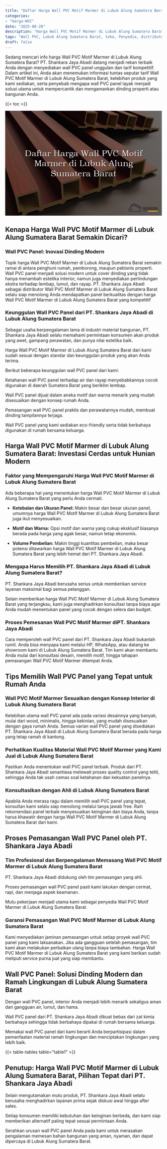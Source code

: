 ```yaml
---
title: "Daftar Harga Wall PVC Motif Marmer di Lubuk Alung Sumatera Barat"
categories: 
- "Harga-WVC"
date: "2025-08-28"
description: "Harga Wall PVC Motif Marmer di Lubuk Alung Sumatera Barat bagi tempat tinggal, office, dan toko. Panel terbaik, beragam motif, variasi warna menarik, dengan jasa instalasi oleh tim profesional dan kepastian resmi!|Jasa penjualan Wall PVC Motif Marmer di Lubuk Alung Sumatera Barat untuk keperluan hunian, office, maupun ritel, beserta produk berkualitas dan pemasangan oleh tenaga ahli ahli serta kepastian resmi.|Alternatif Wall PVC Motif Marmer di Lubuk Alung Sumatera Barat yang andal bagi hunian, kantor, serta ritel, bersama panel terbaik dan penempatan dikerjakan oleh teknisi berpengalaman serta kepastian resmi.|Penjualan Wall PVC Motif Marmer di Lubuk Alung Sumatera Barat bagi rumah, perkantoran, serta toko, beserta panel unggulan dan penempatan oleh tim berpengalaman, disertai beserta garansi resmi.}"
tags: "Wall PVC, Lubuk Alung Sumatera Barat, toko, Penyedia, distributor"
draft: false
---
```


Sedang mencari info harga Wall PVC Motif Marmer di Lubuk Alung Sumatera Barat? PT. Shankara Jaya Abadi datang menjadi rekan terbaik Anda dengan menyediakan wall PVC panel unggulan dan tarif kompetitif. Dalam artikel ini, Anda akan menemukan informasi tuntas seputar tarif Wall PVC Motif Marmer di Lubuk Alung Sumatera Barat, kelebihan produk yang kami sediakan, serta penyebab mengapa wall PVC panel layak menjadi solusi utama untuk mempercantik dan mengamankan dinding properti atau bangunan Anda.

{{< toc >}}

![Daftar Harga Wall PVC Motif Marmer di Lubuk Alung Sumatera Barat](/images/Harga-WVC/Daftar-Harga-Wall-PVC-Motif-Marmer-di-Lubuk-Alung-Sumatera-Barat.png)


## Kenapa Harga Wall PVC Motif Marmer di Lubuk Alung Sumatera Barat Semakin Dicari?

### Wall PVC Panel: Inovasi Dinding Modern

Topik harga Wall PVC Motif Marmer di Lubuk Alung Sumatera Barat semakin ramai di antara penghuni rumah, pemborong, maupun pebisnis properti. Wall PVC panel menjadi solusi modern untuk cover dinding yang tidak hanya menambah estetika interior, namun juga menyediakan perlindungan ekstra terhadap lembap, lumut, dan rayap. PT. Shankara Jaya Abadi sebagai distributor Wall PVC Motif Marmer di Lubuk Alung Sumatera Barat selalu siap menolong Anda mendapatkan panel berkualitas dengan harga Wall PVC Motif Marmer di Lubuk Alung Sumatera Barat yang kompetitif

### Keunggulan Wall PVC Panel dari PT. Shankara Jaya Abadi di Lubuk Alung Sumatera Barat

Sebagai usaha berpengalaman lama di industri material bangunan, PT. Shankara Jaya Abadi selalu memahami permintaan konsumen akan produk yang awet, gampang perawatan, dan punya nilai estetika baik.

Harga Wall PVC Motif Marmer di Lubuk Alung Sumatera Barat dari kami sudah sesuai dengan standar dan keunggulan produk yang akan Anda terima.

Berikut beberapa keunggulan wall PVC panel dari kami:

Ketahanan wall PVC panel terhadap air dan rayap menyebabkannya cocok digunakan di daerah Sumatera Barat yang beriklim lembap.

Wall PVC panel dijual dalam aneka motif dan warna menarik yang mudah disesuaikan dengan konsep rumah Anda.

Pemasangan wall PVC panel praktis dan perawatannya mudah, membuat dinding tampilannya terjaga.

Wall PVC panel yang kami sediakan eco-friendly serta tidak berbahaya digunakan di rumah bersama keluarga.

## Harga Wall PVC Motif Marmer di Lubuk Alung Sumatera Barat: Investasi Cerdas untuk Hunian Modern

### Faktor yang Mempengaruhi Harga Wall PVC Motif Marmer di Lubuk Alung Sumatera Barat

Ada beberapa hal yang menentukan harga Wall PVC Motif Marmer di Lubuk Alung Sumatera Barat yang perlu Anda cermati.

- **Ketebalan dan Ukuran Panel:** Makin besar dan besar ukuran panel, umumnya harga Wall PVC Motif Marmer di Lubuk Alung Sumatera Barat juga ikut menyesuaikan.

- **Motif dan Warna:** Opsi motif dan warna yang cukup eksklusif biasanya berada pada harga yang agak besar, namun tetap ekonomis.

- **Volume Pembelian:** Makin tinggi kuantitas pembelian, maka besar potensi ditawarkan harga Wall PVC Motif Marmer di Lubuk Alung Sumatera Barat yang lebih hemat dari PT. Shankara Jaya Abadi.

### Mengapa Harus Memilih PT. Shankara Jaya Abadi di Lubuk Alung Sumatera Barat?

PT. Shankara Jaya Abadi berusaha serius untuk memberikan service layanan maksimal bagi semua pelanggan.

Selain memberikan harga Wall PVC Motif Marmer di Lubuk Alung Sumatera Barat yang terjangkau, kami juga menghadirkan konsultasi tanpa biaya agar Anda mudah menentukan panel yang cocok dengan selera dan budget.

### Proses Pemesanan Wall PVC Motif Marmer diPT. Shankara Jaya Abadi

Cara memperoleh wall PVC panel dari PT. Shankara Jaya Abadi bukanlah rumit. Anda bisa menyapa kami melalui HP, WhatsApp, atau datang ke showroom kami di Lubuk Alung Sumatera Barat. Tim kami akan membantu Anda mulai dari konsultasi desain, memilih motif, hingga tahapan pemasangan Wall PVC Motif Marmer ditempat Anda.

## Tips Memilih Wall PVC Panel yang Tepat untuk Rumah Anda

### Wall PVC Motif Marmer Sesuaikan dengan Konsep Interior di Lubuk Alung Sumatera Barat

Kelebihan utama wall PVC panel ada pada variasi desainnya yang banyak, mulai dari wood, minimalis, hingga kekinian, yang mudah disesuaikan dengan gaya rumah Anda. Semua varian wall PVC panel yang disediakan PT. Shankara Jaya Abadi di Lubuk Alung Sumatera Barat berada pada harga yang tetap ramah di kantong.

### Perhatikan Kualitas Material Wall PVC Motif Marmer yang Kami Jual di Lubuk Alung Sumatera Barat

Pastikan Anda menentukan wall PVC panel terbaik. Produk dari PT. Shankara Jaya Abadi senantiasa melewati proses quality control yang teliti, sehingga Anda tak usah cemas soal ketahanan dan kekuatan panelnya.

### Konsultasikan dengan Ahli di Lubuk Alung Sumatera Barat

Apabila Anda merasa ragu dalam memilih wall PVC panel yang tepat, konsultan kami selalu siap menolong melalui tanya jawab free. Raih rekomendasi panel terbaik menyesuaikan keinginan dan biaya Anda, tanpa harus khawatir dengan harga Wall PVC Motif Marmer di Lubuk Alung Sumatera Barat dari kami.

## Proses Pemasangan Wall PVC Panel oleh PT. Shankara Jaya Abadi

### Tim Profesional dan Berpengalaman Memasang Wall PVC Motif Marmer di Lubuk Alung Sumatera Barat

PT. Shankara Jaya Abadi didukung oleh tim pemasangan yang ahli.

Proses pemasangan wall PVC panel pasti kami lakukan dengan cermat, rapi, dan menjaga aspek keamanan.

Mutu pekerjaan menjadi utama kami sebagai penyedia Wall PVC Motif Marmer di Lubuk Alung Sumatera Barat.

### Garansi Pemasangan Wall PVC Motif Marmer di Lubuk Alung Sumatera Barat

Kami menyediakan jaminan pemasangan untuk setiap proyek wall PVC panel yang kami laksanakan. Jika ada gangguan setelah pemasangan, tim kami akan melakukan perbaikan ulang tanpa biaya tambahan. Harga Wall PVC Motif Marmer di Lubuk Alung Sumatera Barat yang kami berikan sudah meliputi service purna jual yang siap membantu.

## Wall PVC Panel: Solusi Dinding Modern dan Ramah Lingkungan di Lubuk Alung Sumatera Barat

Dengan wall PVC panel, interior Anda menjadi lebih menarik sekaligus aman dari gangguan air, lumut, dan hama.

Wall PVC panel dari PT. Shankara Jaya Abadi dibuat bebas dari zat kimia berbahaya sehingga tidak berbahaya dipakai di rumah bersama keluarga.

Memakai wall PVC panel dari kami berarti Anda berpartisipasi dalam pemanfaatan material ramah lingkungan dan menciptakan lingkungan yang lebih baik.

{{< table-tables table="table1" >}}

## Penutup: Harga Wall PVC Motif Marmer di Lubuk Alung Sumatera Barat, Pilihan Tepat dari PT. Shankara Jaya Abadi

Selain mengutamakan mutu produk, PT. Shankara Jaya Abadi selalu berusaha menghadirkan layanan prima sejak diskusi awal hingga after sales.

Setiap konsumen memiliki kebutuhan dan keinginan berbeda, dan kami siap memberikan alternatif paling tepat sesuai permintaan Anda.

Serahkan urusan wall PVC panel Anda pada kami untuk merasakan pengalaman memesan bahan bangunan yang aman, nyaman, dan dapat dipercaya di Lubuk Alung Sumatera Barat.
